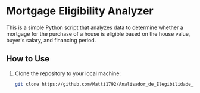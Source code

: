 # Mortgage Eligibility Analyzer

This is a simple Python script that analyzes data to determine whether a mortgage for the purchase of a house is eligible based on the house value, buyer's salary, and financing period.

## How to Use

1. Clone the repository to your local machine:

   ```bash
   git clone https://github.com/Matti1792/Analisador_de_Elegibilidade_para_Emprestimo_Imobiliario
